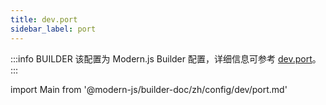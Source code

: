 ```yaml
---
title: dev.port
sidebar_label: port
---
```


:::info BUILDER
该配置为 Modern.js Builder 配置，详细信息可参考 [dev.port](https://modernjs.dev/builder/zh/api/config-dev.html#dev-port)。
:::

import Main from '@modern-js/builder-doc/zh/config/dev/port.md'

<Main />
